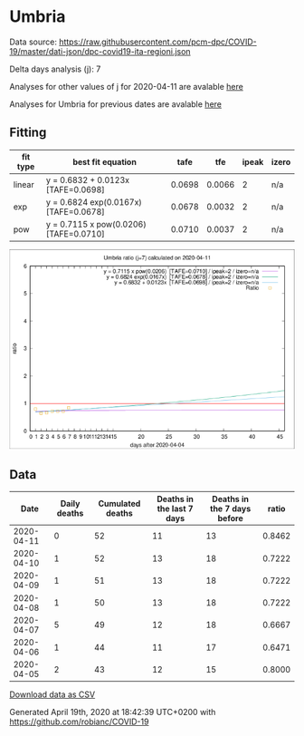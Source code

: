 # Umbria

Data source: https://raw.githubusercontent.com/pcm-dpc/COVID-19/master/dati-json/dpc-covid19-ita-regioni.json

Delta days analysis (j): 7

Analyses for other values of j for 2020-04-11 are avalable [here](../2020-04-11/README.md)

Analyses for Umbria for previous dates are avalable [here](../README.md)

## Fitting 
|fit type|best fit equation|tafe|tfe|ipeak|izero|
|-------|-----|--------|------|---|---|
|linear|y = 0.6832 + 0.0123x  [TAFE=0.0698]|0.0698|0.0066|2|n/a|
|exp|y = 0.6824 exp(0.0167x)  [TAFE=0.0678]|0.0678|0.0032|2|n/a|
|pow|y = 0.7115 x pow(0.0206)  [TAFE=0.0710]|0.0710|0.0037|2|n/a|

![Plot](COVID-19_umbria_j7_2020-04-11.png)

## Data
|Date|Daily deaths|Cumulated deaths|Deaths in the last 7 days|Deaths in the 7 days before|ratio|
|----|----------|-----------|-------|--------------------|-----|
|2020-04-11|0|52|11|13|0.8462|
|2020-04-10|1|52|13|18|0.7222|
|2020-04-09|1|51|13|18|0.7222|
|2020-04-08|1|50|13|18|0.7222|
|2020-04-07|5|49|12|18|0.6667|
|2020-04-06|1|44|11|17|0.6471|
|2020-04-05|2|43|12|15|0.8000|

[Download data as CSV](COVID-19_umbria_j7_2020-04-11.csv)

Generated April 19th, 2020 at 18:42:39 UTC+0200 with https://github.com/robianc/COVID-19
